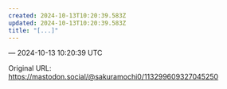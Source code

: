 ```yaml
---
created: 2024-10-13T10:20:39.583Z
updated: 2024-10-13T10:20:39.583Z
title: "[...]"
---
```




&mdash; 2024-10-13 10:20:39 UTC

Original URL: https://mastodon.social/@sakuramochi0/113299609327045250
